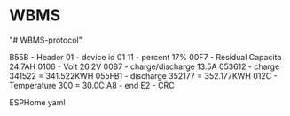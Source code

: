 # WBMS
"# WBMS-protocol" 

B55B - Header
01 - device id
01
11 - percent 17%
00F7  - Residual Capacita 24.7AH
0106  - Volt 26.2V
0087 - charge/discharge 13.5A
053612 - charge 341522 = 341.522KWH
055FB1 - discharge 352177 = 352.177KWH
012C - Temperature 300 = 30.0C
A8 - end
E2 - CRC

ESPHome yaml
